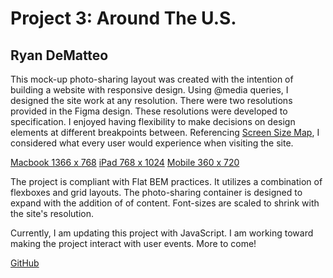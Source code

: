 # Project 3: Around The U.S.

## Ryan DeMatteo

This mock-up photo-sharing layout was created with the intention of building a website with responsive design. Using @media queries, I designed the site work at any resolution. There were two resolutions provided in the Figma design. These resolutions were developed to specification. I enjoyed having flexibility to make decisions on design elements at different breakpoints between. Referencing [Screen Size Map](https://screensizemap.com/), I considered what every user would experience when visiting the site.

[Macbook 1366 x 768](https://ibb.co/LZ98fZy)
[iPad 768 x 1024](https://ibb.co/WpcTgQ9)
[Mobile 360 x 720](https://ibb.co/dQGkk3B)

The project is compliant with Flat BEM practices. It utilizes a combination of flexboxes and grid layouts. The photo-sharing container is designed to expand with the addition of of content. Font-sizes are scaled to shrink with the site's resolution.

Currently, I am updating this project with JavaScript. I am working toward making the project interact with user events. More to come!

[GitHub](https://ryandematteo.github.io/se_project_aroundtheus/)
